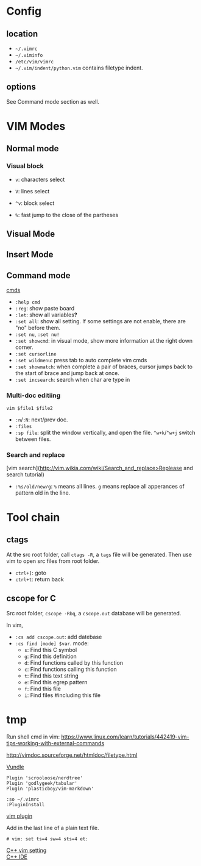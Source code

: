 # Config
## location
- `~/.vimrc`
- `~/.viminfo`
- `/etc/vim/vimrc`
- `~/.vim/indent/python.vim` contains filetype indent.


## options
See Command mode section as well.



# VIM Modes
## Normal mode
### Visual block
- `v`: characters select
- `V`: lines select
- `^v`: block select

- `%`: fast jump to the close of the partheses


## Visual Mode


## Insert Mode


## Command mode
[cmds](http://vim.wikia.com/wiki/Displaying_the_current_Vim_environment)

- `:help cmd`
- `:reg`: show paste board
- `:let`: show all variables<b>?</b>
- `:set all`: show all setting. If some settings are not enable, there are "no" before them.
- `:set nu`, `:set nu!`
- `:set showcmd`: in visual mode, show more information at the right down corner.
- `:set cursorline`
- `:set wildmenu`: press tab to auto complete vim cmds
- `:set showmatch`: when complete a pair of braces, cursor jumps back to the start of brace and jump back at once.
- `:set incsearch`: search when char are type in


### Multi-doc editiing
`vim $file1 $file2`

- `:n`/`:N`: next/prev doc.
- `:files`
- `:sp file`: split the window vertically, and open the file. `^w+k`/`^w+j` switch between files.

### Search and replace
[vim search](http://vim.wikia.com/wiki/Search_and_replace>Replease and search tutorial)

- `:%s/old/new/g`: `%` means all lines. `g` means replace all apperances of pattern old in the line.



# Tool chain
## ctags
At the src root folder, call `ctags -R`, a `tags` file will be generated. Then use vim to open src files from root folder.

- `ctrl+]`: goto
- `ctrl+t`: return back


## cscope for C
Src root folder, `cscope -Rbq`, a `cscope.out` database will be generated.

In vim, 
- `:cs add cscope.out`: add datebase
- `:cs find [mode] $var`. mode:
  - `s`: Find this C symbol
  - `g`: Find this definition
  - `d`: Find functions called by this function
  - `c`: Find functions calling this function
  - `t`: Find this text string
  - `e`: Find this egrep pattern
  - `f`: Find this file
  - `i`: Find files #including this file



  










# tmp
Run shell cmd in vim: https://www.linux.com/learn/tutorials/442419-vim-tips-working-with-external-commands  

http://vimdoc.sourceforge.net/htmldoc/filetype.html  

[Vundle](https://github.com/gmarik/Vundle.vim)  
```
Plugin 'scrooloose/nerdtree'
Plugin 'godlygeek/tabular'
Plugin 'plasticboy/vim-markdown'
```
```
:so ~/.vimrc
:PluginInstall
```

[vim plugin](http://joelhooks.com/blog/2013/04/23/5-essential-vim-plugins/)  

Add in the last line of a plain text file.
```
# vim: set ts=4 sw=4 sts=4 et:
```

[C++ vim setting](https://gist.github.com/rocarvaj/2513367)  
[C++ IDE](http://www.alexeyshmalko.com/2014/using-vim-as-c-cpp-ide/)  
